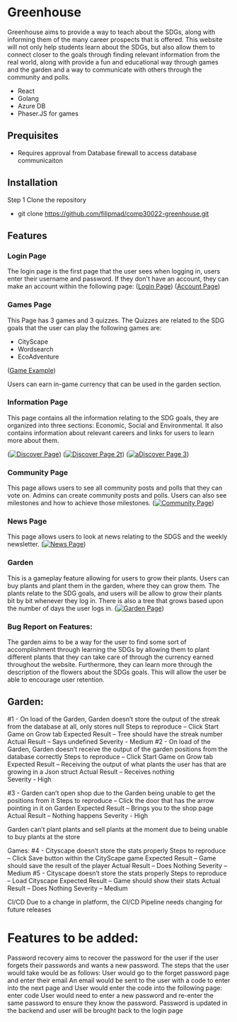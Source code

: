 # Greenhouse

Greenhouse aims to provide a way to teach about the SDGs, along with informing them of the many career prospects that is offered. This website will not only help students learn about the SDGs, but also allow them to connect closer to the goals through finding relevant information from the real world, along with provide a fun and educational way through games and the garden and a way to communicate with others through the community and polls. 



 - React
 - Golang
 - Azure DB
 - Phaser.JS for games
 

## Prequisites

- Requires approval from Database firewall to access database communicaiton
## Installation
Step 1
Clone the repository
- git clone https://github.com/filipmad/comp30022-greenhouse.git


## Features
### Login Page
The login page is the first page that the user sees when logging in, users enter their username and password. If they don't have an account, they can make an account within the following page:
([Login Page](https://github.com/filipmad/comp30022-greenhouse/blob/main/img/login.png))
([Account Page](https://github.com/filipmad/comp30022-greenhouse/blob/main/img/create.png))


### Games Page
This Page has 3 games and 3 quizzes. The Quizzes are related to the SDG goals that the user can play the following games are:

 - CityScape 
 - Wordsearch
 - EcoAdventure

 ([Game Example](https://github.com/filipmad/comp30022-greenhouse/blob/main/img/games.png))



Users can earn in-game currency that can be used in the garden section.
### Information Page
This page contains all the information relating to the SDG goals, they are organized into three sections:
Economic, Social and Environmental. It also contains information about relevant careers and links for users to learn more about them.

 ([![Discover Page](img\discover.png)](https://github.com/filipmad/comp30022-greenhouse/blob/main/img/discover.png))
 ([![Discover Page 2t](img\discover2.png)](https://github.com/filipmad/comp30022-greenhouse/blob/main/img/discover2.png))
([![aDiscover Page 3](img\discover3.png)](https://github.com/filipmad/comp30022-greenhouse/blob/main/img/discover3.png))


### Community Page
This page allows users to see all community posts and polls that they can vote on. Admins can create community posts and polls. Users can also see milestones and how to achieve those milestones. 
([![Community Page](img\community.png)](https://github.com/filipmad/comp30022-greenhouse/blob/main/img/community.png))


### News Page
This page allows users to look at news relating to the SDGS and the weekly newsletter.
([![News Page](img\news.png)](https://github.com/filipmad/comp30022-greenhouse/blob/main/img/news.png))


### Garden
This is a gameplay feature allowing for users to grow their plants.  Users can buy plants and plant them in the garden, where they can grow them. The plants relate to the SDG goals, and users will be allow to grow their plants bit by bit whenever they log in. There is also a tree that grows based upon the number of days the user logs in. 
([![Garden Page](img\garden.png)](https://github.com/filipmad/comp30022-greenhouse/blob/main/img/garden.png))

### Bug Report on Features:
The garden aims to be a way for the user to find some sort of accomplishment through learning the SDGs by allowing them to plant different plants that they can take care of through the currency earned throughout the website. Furthermore, they can learn more through the description of the flowers about the SDGs goals. This will allow the user be able to encourage user retention. 

## Garden:
#1 - On load of the Garden, Garden doesn’t store the output of the streak from the database at all, only stores null 
Steps to reproduce – Click Start Game on Grow tab
Expected Result – Tree should have the streak number
Actual Result – Says undefined
Severity - Medium
#2 - On load of the Garden, Garden doesn’t receive the output of the garden positions from the database correctly
Steps to reproduce – Click Start Game on Grow tab 
Expected Result – Receiving the output of what plants the user has that are growing in a Json struct 
Actual Result – Receives nothing  
Severity - High

#3 - Garden can’t open shop due to the Garden being unable to get the positions from it
Steps to reproduce – Click the door that has the arrow pointing in it on Garden 
Expected Result – Brings you to the shop page
Actual Result – Nothing happens
Severity - High

Garden can’t plant plants and sell plants at the moment due to being unable to buy plants at the store

Games: 
#4 -  Cityscape doesn’t store the stats properly 
Steps to reproduce – Click Save button within the CityScape game 
Expected Result – Game should save the result of the player
Actual Result – Does Nothing
Severity – Medium
#5 -  Cityscape doesn’t store the stats properly
Steps to reproduce – Load Cityscape
Expected Result – Game should show their stats 
Actual Result – Does Nothing
Severity – Medium

CI/CD
Due to a change in platform, the  CI/CD Pipeline needs changing for future releases 


# Features to be added:
Password recovery aims to recover the password for the user if the user forgets their passwords and wants a new password. 
The steps that the user would take would be as follows:
User would go to the forget password page and enter their email
An email would be sent to the user with a code to enter into the next page and 
User would enter the code into the following page: enter code 
User would need to enter a new password and re-enter the same password to ensure they know the password.
Password is updated in the backend and user will be brought back to the login page




